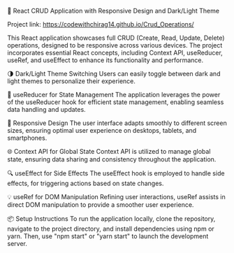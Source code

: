 
📝 React CRUD Application with Responsive Design and Dark/Light Theme

Project link:
https://codewithchirag14.github.io/Crud_Operations/

This React application showcases full CRUD (Create, Read, Update, Delete) operations, designed to be responsive across various devices. The project incorporates essential React concepts, including Context API, useReducer, useRef, and useEffect to enhance its functionality and performance.

🌗 Dark/Light Theme Switching
Users can easily toggle between dark and light themes to personalize their experience.

🔄 useReducer for State Management
The application leverages the power of the useReducer hook for efficient state management, enabling seamless data handling and updates.

🔧 Responsive Design
The user interface adapts smoothly to different screen sizes, ensuring optimal user experience on desktops, tablets, and smartphones.

🌐 Context API for Global State
Context API is utilized to manage global state, ensuring data sharing and consistency throughout the application.

🔍 useEffect for Side Effects
The useEffect hook is employed to handle side effects, for triggering actions based on state changes.

💡 useRef for DOM Manipulation
Refining user interactions, useRef assists in direct DOM manipulation to provide a smoother user experience.

📦 Setup Instructions
To run the application locally, clone the repository, navigate to the project directory, and install dependencies using npm or yarn. Then, use "npm start" or "yarn start" to launch the development server.

